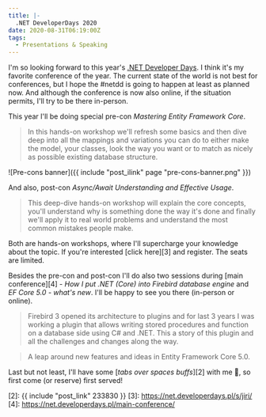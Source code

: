 ```yaml
---
title: |-
  .NET DeveloperDays 2020
date: 2020-08-31T06:19:00Z
tags:
  - Presentations & Speaking
---
```

I'm so looking forward to this year's [.NET Developer Days][1]. I think it's my favorite conference of the year. The current state of the world is not best for conferences, but I hope the #netdd is going to happen at least as planned now. And although the conference is now also online, if the situation permits, I'll try to be there in-person. 

<!-- excerpt -->

This year I'll be doing special pre-con _Mastering Entity Framework Core_.

> In this hands-on workshop we'll refresh some basics and then dive deep into all the mappings and variations you can do to either make the model, your classes, look the way you want or to match as nicely as possible existing database structure.

![Pre-cons banner]({{ include "post_ilink" page "pre-cons-banner.png" }})

And also, post-con _Async/Await Understanding and Effective Usage_.

> This deep-dive hands-on workshop will explain the core concepts, you'll understand why is something done the way it's done and finally we'll apply it to real world problems and understand the most common mistakes people make. 

Both are hands-on workshops, where I'll supercharge your knowledge about the topic. If you're interested [click here][3] and register. The seats are limited.

Besides the pre-con and post-con I'll do also two sessions during [main conference][4] - _How I put .NET (Core) into Firebird database engine_ and _EF Core 5.0 - what's new_. I'll be happy to see you there (in-person or online).  

> Firebird 3 opened its architecture to plugins and for last 3 years I was working a plugin that allows writing stored procedures and function on a database side using C# and .NET. This a story of this plugin and all the challenges and changes along the way.

> A leap around new features and ideas in Entity Framework Core 5.0.

Last but not least, I'll have some [_tabs over spaces buffs_][2] with me 🙌, so first come (or reserve) first served!

[1]: https://net.developerdays.pl/
[2]: {{ include "post_link" 233830 }}
[3]: https://net.developerdays.pl/s/jiri/
[4]: https://net.developerdays.pl/main-conference/
